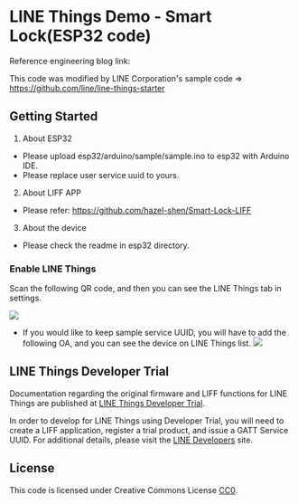# LINE Things Demo - Smart Lock(ESP32 code)

Reference engineering blog link:

This code was modified by LINE Corporation's sample code => https://github.com/line/line-things-starter

## Getting Started

1. About ESP32</br>
  * Please upload esp32/arduino/sample/sample.ino to esp32 with Arduino IDE.</br>
  * Please replace user service uuid to yours.</br>

2. About LIFF APP</br>
  * Please refer: https://github.com/hazel-shen/Smart-Lock-LIFF</br>

3. About the device</br>
  * Please check the readme in esp32 directory.

### Enable LINE Things

Scan the following QR code, and then you can see the LINE Things tab in settings.

![](https://developers.line.biz/media/line-things/qr_code-311f3503.png)

* If you would like to keep sample service UUID, you will have to add the following OA, and you can see the device on LINE Things list. 
![](https://i.imgur.com/uxlcDnQ.png)

## LINE Things Developer Trial

Documentation regarding the original firmware and LIFF functions for LINE Things are published at [LINE Things Developer Trial](https://developers.line.biz/ja/docs/line-things/about-line-things-trial/).

In order to develop for LINE Things using Developer Trial, you will need to create a LIFF application, register a trial product, and issue a GATT Service UUID.
For additional details, please visit the [LINE Developers](https://developers.line.biz/) site.

## License

This code is licensed under Creative Commons License [CC0](http://creativecommons.org/publicdomain/zero/1.0/).
